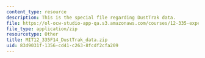 ```yaml
---
content_type: resource
description: This is the special file regarding DustTrak data.
file: https://ol-ocw-studio-app-qa.s3.amazonaws.com/courses/12-335-experimental-atmospheric-chemistry-fall-2014/83d9031f1356cd41c2638fcdf2cfa209_MIT12_335F14_DustTrak_data.zip
file_type: application/zip
resourcetype: Other
title: MIT12_335F14_DustTrak_data.zip
uid: 83d9031f-1356-cd41-c263-8fcdf2cfa209
---
```

